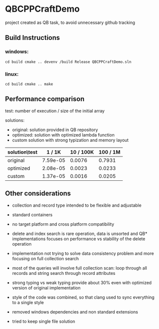 # QBCPPCraftDemo

project created as QB task, to avoid unnecessary github tracking

## Build Instructions

### windows:
`cd build
cmake ..
devenv /build Release QBCPPCraftDemo.sln`

### linux:
`cd build
cmake ..
make`

## Performance comparison

test: number of execution / size of the initial array

solutions:
 - original: solution provided in QB repository
 - optimized: solution with optimized lambda function
 - custom solution with strong typization and memory layout


solution\test  | 1 / 1K    | 10 / 100K | 100 / 1M
---------------|-----------|-----------|----------
original       | 7.59e-05  | 0.0076    | 0.7931 
optimized      | 2.08e-05  | 0.0023    | 0.0233
custom         | 1.37e-05  | 0.0016    | 0.0205

## Other considerations

- collection and record type intended to be flexible and adjustable 
- standard containers
- no target platform and cross platform compatibility
- delete and index search is rare operation, data is unsorted and QB* implementations focuses on performance vs stability of the delete operation
- implementation not trying to solve data consistency problem and more focusing on full collection search
- most of the queries will involve full collection scan: loop through all records and string search through record attributes

- strong typing vs weak typing provide about 30% even with optimized version of original implementation
- style of the code was combined, so that clang used to sync everything to a single style
- removed windows dependencies and non standard extensions
- tried to keep single file solution
